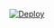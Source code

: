 [![Deploy](https://github.com/Yang-Jace-Liu/bing-chat-bot/actions/workflows/deploy.yaml/badge.svg)](https://github.com/Yang-Jace-Liu/bing-chat-bot/actions/workflows/deploy.yaml)
